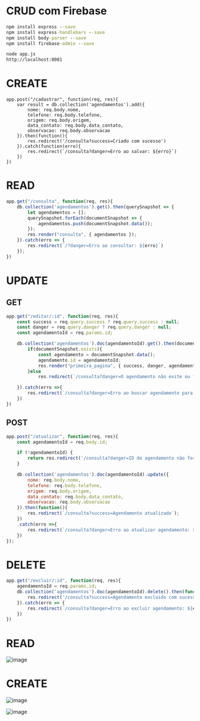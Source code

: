 # CRUD com Firebase

```cmd
npm install express --save
npm install express-handlebars --save
npm install body-parser --save
npm install firebase-admin --save

node app.js
http://localhost:8081
```

# CREATE
```JS
app.post("/cadastrar", function(req, res){
    var result = db.collection('agendamentos').add({
        nome: req.body.nome,
        telefone: req.body.telefone,
        origem: req.body.origem,
        data_contato: req.body.data_contato,
        observacao: req.body.observacao
    }).then(function(){
        res.redirect('/consulta?success=Criado com sucesso')
    }).catch(function(erro){
        res.redirect(`/consulta?danger=Erro ao salvar: ${erro}`)
    })
})

```

# READ
```js
app.get("/consulta", function(req, res){
    db.collection('agendamentos').get().then(querySnapshot => {
        let agendamentos = [];
        querySnapshot.forEach(documentSnapshot => {
            agendamentos.push(documentSnapshot.data());
        });
        res.render("consulta", { agendamentos });
    }).catch(erro => {
        res.redirect(`/?danger=Erro ao consultar: ${erro}`)
    });
})
```

# UPDATE
## GET
```js
app.get("/editar/:id", function(req, res){
    const success = req.query.success ? req.query.success : null;
    const danger = req.query.danger ? req.query.danger : null;
    const agendamentoId = req.params.id;

    db.collection('agendamentos').doc(agendamentoId).get().then(documentSnapshot => {
        if(documentSnapshot.exists){
            const agendamento = documentSnapshot.data();
            agendamento.id = agendamentoId;
            res.render("primeira_pagina", { success, danger, agendamento})
        }else 
            res.redirect(`/consulta?danger=O agendamento não exite ou foi apagado`);

    }).catch(erro =>{
        res.redirect(`/consulta?danger=Erro ao buscar agendamento para atualização: ${erro}`);
    })
})
```

## POST
```js
app.post("/atualizar", function(req, res){
    const agendamentoId = req.body.id;

    if (!agendamentoId) {
        return res.redirect('/consulta?danger=ID do agendamento não fornecido');
    }

    db.collection('agendamentos').doc(agendamentoId).update({
        nome: req.body.nome,
        telefone: req.body.telefone,
        origem: req.body.origem,
        data_contato: req.body.data_contato,
        observacao: req.body.observacao
    }).then(function(){
        res.redirect(`/consulta?success=Agendamento atualizado`);
    })
    .catch(erro =>{
        res.redirect(`/consulta?danger=Erro ao atualizar agendamento: ${erro}`);
    })
});

```

# DELETE
```js
app.get("/excluir/:id", function(req, res){
    agendamentoId = req.params.id;
    db.collection('agendamentos').doc(agendamentoId).delete().then(function(){
        res.redirect('/consulta?success=Agendamento excluido com sucesso')
    }).catch(erro => {
        res.redirect(`/consulta?danger=Erro ao excluir agendamento: ${erro}`)
    })
})
```

# READ
![image](https://github.com/JoaoEnrique/projetoweb-node-firebase/assets/87030375/1e9797ee-0216-4205-902b-9dfa44f4af74)

# CREATE
![image](https://github.com/JoaoEnrique/projetoweb-node-firebase/assets/87030375/0241cd35-dfe9-4b5e-9730-1d7242a5a80e)


![image](https://github.com/JoaoEnrique/projetoweb-node-firebase/assets/87030375/c7e369ac-5b2d-41e5-b0d0-6bd7376cec38)
